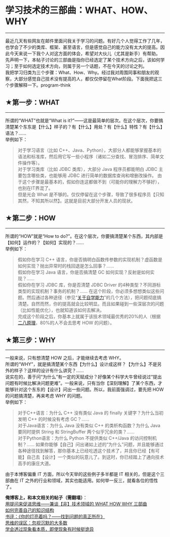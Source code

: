 # 学习技术的三部曲：WHAT、HOW、WHY 

-----

 最近几天有些网友在邮件里面问我关于学习的问题。有好几个人觉得工作了几年，也学会了不少的类库、框架、甚至语言，但是感觉自己的能力没有太大的提高。因此今天来说一下我个人对这方面的体会，希望对大伙儿（尤其是新手）有帮助。  
 先声明一下，本帖子讨论的三部曲是指你已经选定了某个技术方向之后，该如何学习；至于如何选定技术方向，则属于另一个话题，不在今天的讨论之列。  
 我把学习归类为三个步骤：What、How、Why。经过我对周围同事和朋友的观察，大部分感觉自己技术没有提高的人，都仅仅停留在What阶段。下面我把这三个步骤解释一下。program-think  
   
   
 ## ★第一步：WHAT
---------

  
 所谓的“WHAT”也就是“What is it?”——这是最简单的层次。在这个层次，你要搞清楚某个东东是【什么】样子的？有【什么】用处？有【什么】特性？有【什么】语法？......  
 举例如下：  
 
> 对于学习语言（比如 C++、Java、Python），大部分人都能够掌握基本的语法和标准库，然后用它写一些小程序（诸如二分查找、冒泡排序、简单文件操作等）。  
>  对于学习类库（比如 JDBC 类库），大部分 Java 程序员都能明白 JDBC 主要包含哪些类，也能够用 JDBC 进行简单的数据库查询和增删改操作。 由于这个步骤是最基本的，假如你连这都做不到（可能你的理解力不够好），也别在IT界混了。  
 但是光会 What 是不够的。仅仅停留在这个步骤，导致了很多程序员【只知其然，不知其所以然】。这就是目前大部分开发人员的现状。  
   
   
 ## ★第二步：HOW
--------

  
 所谓的“HOW”就是“How to do?”。在这个层次，你要搞清楚某个东西，其内部是【如何】运作的？【如何】实现的？......  
 举例如下：  
 
> 假如你在学习 C++ 语言，你是否搞明白函数传参数的实现机制？虚函数是如何实现？抛出异常时的栈回退是怎么回事？......  
>  假如你在学习 Java 语言，你是否搞清楚 GC 如何实现？反射是如何实现？......  
>  假如你在学习 JDBC 库，你是否清楚 JDBC Driver 的4种类型？不同游标类型的实现机制？事务的机制？...... 在这个阶段，你必须多想想类似这些问题。然后通过各种途径（参见“[关于自学能力](https://program-think.blogspot.com/2009/01/2.html)”的几个方法），把问题彻底搞清楚。自然而然，你的提高就会比较明显。而且如果碰到一些深层次的问题（比如性能优化），也就知道该如何去解决。  
 完成这个阶段之后，你基本上就属于该技术领域最优秀的20%的人（根据[二八原理](https://program-think.blogspot.com/2009/02/80-20-principle-0-overview.html)，80%的人不会去思考 HOW 的问题）。  
   
   
 ## ★第三步：WHY
--------

  
 一般来说，只有想清楚 HOW 之后，才能继续去考虑 WHY。  
 所谓的“WHY”，就是搞清楚某个东西【为什么】设计成这样？【为什么】不是另外的样子？这样的设计有什么讲究？......  
 说实在的，善于问“为什么”有一定的天赋成分？好像某个科学大牛曾经说过“提出问题有时候比解决问题更难”。一般来说，只有当你【深刻理解】了某个东西，才能够针对这个东东的【设计】问出一些问题。所以，我前面强调过，要先把 HOW 的问题搞清楚，再来考虑 WHY 的问题。  
 举例如下：  
 
> 对于C++语言：为什么 C++ 没有类似 Java 的 finally 关键字？为什么当初发明 C++ 的时候没有考虑 GC？......  
>  对于Java语言：为什么 Java 没有类似 C++ 的类析构函数？为什么 Java 要同时提供 String 和 StringBuffer 两个似乎冗余的类？......  
>  对于Python语言：为什么 Python 不提供类似 C++/Java 的访问控制机制？...... 如果你能够【自己】问出诸如上述的“为什么”问题，并且能够通过各种途径找到解答，那你基本上已经吃透这个技术了，并且你已经【有可能】自己去【设计】一个类似的玩意儿了。到这时，你已经踏上了通向技术高手的康庄大道。  
   
 由于本博客偏重 IT 方面，所以今天举的这些例子多半都是 IT 相关的，但是这个三部曲在 IT 之外的行业和领域，其实也能适用。如何举一反三，就看各位的悟性了。  
   
   
 **俺博客上，和本文相关的帖子（需翻墙）**：  
 [用提问来促进思维——兼谈【非】技术领域的 WHAT HOW WHY 三部曲](https://program-think.blogspot.com/2012/03/think-what-how-why.html)  
 [如何完善自己的知识结构](https://program-think.blogspot.com/2013/09/knowledge-structure.html)  
 [书评：《你的灯亮着吗？——找到问题的真正所在》](https://program-think.blogspot.com/2009/07/book-review-are-your-lights-on.html)  
 [思维的误区：忽视沉默的大多数](https://program-think.blogspot.com/2010/07/silent-proof.html)  
 [学会透过现象看本质，即使现象有时候挺诡异](https://program-think.blogspot.com/2009/02/from-surface-to-essence.html) 